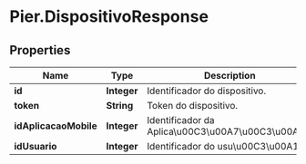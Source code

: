 # Pier.DispositivoResponse

## Properties
Name | Type | Description | Notes
------------ | ------------- | ------------- | -------------
**id** | **Integer** | Identificador do dispositivo. | [optional] 
**token** | **String** | Token do dispositivo. | [optional] 
**idAplicacaoMobile** | **Integer** | Identificador da Aplica\u00C3\u00A7\u00C3\u00A3o. | [optional] 
**idUsuario** | **Integer** | Identificador do usu\u00C3\u00A1rio. | [optional] 


